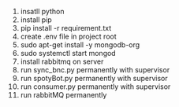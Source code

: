 1. insatll python
2. install pip
3. pip install -r requirement.txt
4. create .env file in project root
5. sudo apt-get install -y mongodb-org
6. sudo systemctl start mongod
7. install rabbitmq on server
8. run sync_bnc.py permanently with supervisor
9. run spotyBot.py permanently with supervisor
10. run consumer.py permanently with supervisor
11. run rabbitMQ permanently